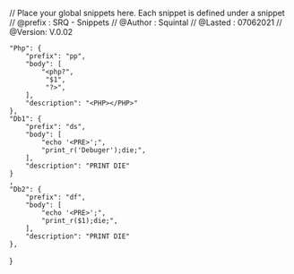 // Place your global snippets here. Each snippet is defined under a snippet
	// @prefix : SRQ - Snippets
	// @Author : Squintal
	// @Lasted : 07062021
	// @Version: V.0.02

	"Php": {
		"prefix": "pp",
		"body": [
			"<php?",
			 "$1",
			 "?>",
		],
		"description": "<PHP></PHP>"
	},
	"Db1": {
		"prefix": "ds",
		"body": [
			"echo '<PRE>';",
			"print_r('Debuger');die;",
		],
		"description": "PRINT DIE"
	}
	,
	"Db2": {
		"prefix": "df",
		"body": [
			"echo '<PRE>';",
			"print_r($1);die;",
		],
		"description": "PRINT DIE"
	},
}
